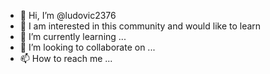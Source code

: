 - 👋 Hi, I’m @ludovic2376
- 👀 I am interested in this community and would like to learn
- 🌱 I’m currently learning ...
- 💞️ I’m looking to collaborate on ...
- 📫 How to reach me ...

<!---
ludovic2376/ludovic2376 is a ✨ special ✨ repository because its `README.md` (this file) appears on your GitHub profile.
You can click the Preview link to take a look at your changes.
--->

